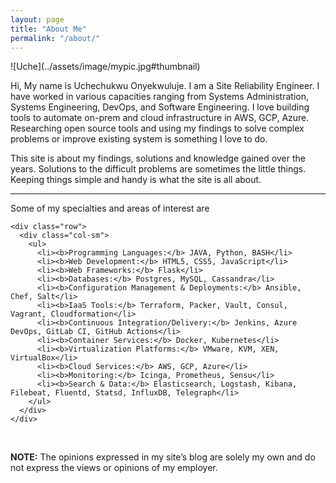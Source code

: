```yaml
---
layout: page
title: "About Me"
permalink: "/about/"
---
```


<div class="aboutmeformat">
  <div>
   <div class="custom" markdown="1">
   ![Uche](../assets/image/mypic.jpg#thumbnail) 
   </div>

   <p class="aboutmeparagraphsetting">
   Hi, My name is Uchechukwu Onyekwuluje. I am a Site Reliability Engineer. I have worked in various capacities ranging from Systems Administration, Systems Engineering, DevOps, and Software Engineering. I love building tools to automate on-prem and cloud infrastructure in AWS, GCP, Azure. Researching open source tools and using my findings to solve complex problems or improve existing system is something I love to do. 
   </p>

   <p class="aboutmeparagraphsetting">
   This site is about my findings, solutions and knowledge gained over the years. Solutions to the difficult problems are sometimes the little things. Keeping things simple and handy is what the site is all about.
   </p>
  </div>
  <hr>

  <div class="container">
    <div class="row">
      <div class="col-sm">
        Some of my specialties and areas of interest are
      </div>
    </div>

    <div class="row">
      <div class="col-sm">
        <ul>
          <li><b>Programming Languages:</b> JAVA, Python, BASH</li>
          <li><b>Web Development:</b> HTML5, CSS5, JavaScript</li>
          <li><b>Web Frameworks:</b> Flask</li>
          <li><b>Databases:</b> Postgres, MySQL, Cassandra</li>
          <li><b>Configuration Management & Deployments:</b> Ansible, Chef, Salt</li>
          <li><b>IaaS Tools:</b> Terraform, Packer, Vault, Consul, Vagrant, Cloudformation</li>
          <li><b>Continuous Integration/Delivery:</b> Jenkins, Azure DevOps, GitLab CI, GitHub Actions</li>
          <li><b>Container Services:</b> Docker, Kubernetes</li>
          <li><b>Virtualization Platforms:</b> VMware, KVM, XEN, VirtualBox</li>
          <li><b>Cloud Services:</b> AWS, GCP, Azure</li>
          <li><b>Monitoring:</b> Icinga, Prometheus, Sensu</li>
          <li><b>Search & Data:</b> Elasticsearch, Logstash, Kibana, Filebeat, Fluentd, Statsd, InfluxDB, Telegraph</li>
        </ul>
      </div>
    </div>
  </div>  
  <br>

  <p>
    <b>NOTE:</b> The opinions expressed in my site’s blog are solely my own and do not express the views or opinions of my employer.
  </p>
</div>
